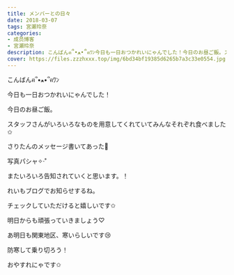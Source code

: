 ```yaml
---
title: メンバーとの日々
date: 2018-03-07
tags: 宮瀬玲奈
categories: 
- 成员博客
- 宮瀬玲奈
description: こんばんฅ՞•ﻌ•՞ฅﾜﾝ今日も一日おつかれいにゃんでした！今日のお昼ご飯。スタッフさんがいろいろなものを用意してくれていてみんなそれぞれ食べました✩...
cover: https://files.zzzhxxx.top/img/6bd34bf19385d6265b7a3c33e0554.jpg 
---
```






こんばんฅ՞•ﻌ•՞ฅﾜﾝ



今日も一日おつかれいにゃんでした！














今日のお昼ご飯。



スタッフさんがいろいろなものを用意してくれていてみんなそれぞれ食べました✩






さりたんのメッセージ書いてあった💓

写真パシャ✧‧˚








またいろいろ告知されていくと思います。！





れいもブログでお知らせするね。

チェックしていただけると嬉しいです✩











明日からも頑張っていきましょう♡



あ明日も関東地区、寒いらしいです😢

防寒して乗り切ろう！




おやすれにゃです✩



